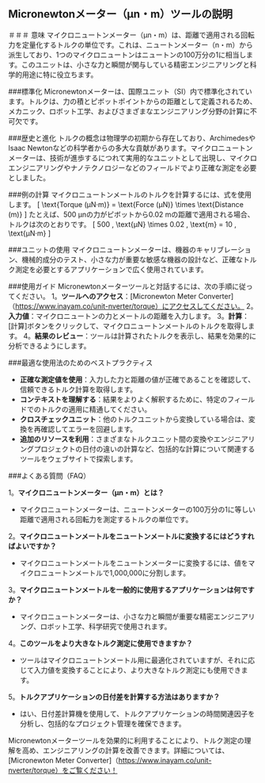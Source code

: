 ## Micronewtonメーター（µn・m）ツールの説明

＃＃＃ 意味
マイクロニュートンメーター（µn・m）は、距離で適用される回転力を定量化するトルクの単位です。これは、ニュートンメーター（n・m）から派生しており、1つのマイクロニュートンはニュートンの100万分の1に相当します。このユニットは、小さな力と瞬間が関与している精密エンジニアリングと科学的用途に特に役立ちます。

###標準化
Micronewtonメーターは、国​​際ユニット（SI）内で標準化されています。トルクは、力の積とピボットポイントからの距離として定義されるため、メカニック、ロボット工学、およびさまざまなエンジニアリング分野の計算に不可欠です。

###歴史と進化
トルクの概念は物理学の初期から存在しており、ArchimedesやIsaac Newtonなどの科学者からの多大な貢献があります。マイクロニュートンメーターは、技術が進歩するにつれて実用的なユニットとして出現し、マイクロエンジニアリングやナノテクノロジーなどのフィールドでより正確な測定を必要としました。

###例の計算
マイクロニュートンメートルのトルクを計算するには、式を使用します。
\[ \text{Torque (µN·m)} = \text{Force (µN)} \times \text{Distance (m)} \]
たとえば、500 µnの力がピボットから0.02 mの距離で適用される場合、トルクは次のとおりです。
\[ 500 \, \text{µN} \times 0.02 \, \text{m} = 10 \, \text{µN·m} \]

###ユニットの使用
マイクロニュートンメーターは、機器のキャリブレーション、機械的成分のテスト、小さな力が重要な敏感な機器の設計など、正確なトルク測定を必要とするアプリケーションで広く使用されています。

###使用ガイド
Micronewtonメーターツールと対話するには、次の手順に従ってください。
1。**ツールへのアクセス**：[Micronewton Meter Converter]（https://www.inayam.co/unit-nverter/torque）にアクセスしてください。
2。**入力値**：マイクロニュートンの力とメートルの距離を入力します。
3。**計算**：[計算]ボタンをクリックして、マイクロニュートンメートルのトルクを取得します。
4。**結果のレビュー**：ツールは計算されたトルクを表示し、結果を効果的に分析できるようにします。

###最適な使用法のためのベストプラクティス
-  **正確な測定値を使用**：入力した力と距離の値が正確であることを確認して、信頼できるトルク計算を取得します。
-  **コンテキストを理解する**：結果をよりよく解釈するために、特定のフィールドでのトルクの適用に精通してください。
-  **クロスチェックユニット**：他のトルクユニットから変換している場合は、変換を再確認してエラーを回避します。
-  **追加のリソースを利用**：さまざまなトルクユニット間の変換やエンジニアリングプロジェクトの日付の違いの計算など、包括的な計算について関連するツールをウェブサイトで探索します。

###よくある質問（FAQ）

1。**マイクロニュートンメーター（µn・m）とは？**
- マイクロニュートンメーターは、ニュートンメーターの100万分の1に等しい距離で適用される回転力を測定するトルクの単位です。

2。**マイクロニュートンメートルをニュートンメートルに変換するにはどうすればよいですか？**
- マイクロニュートンメートルをニュートンメーターに変換するには、値をマイクロニュートンメートルで1,000,000に分割します。

3。**マイクロニュートンメートルを一般的に使用するアプリケーションは何ですか？**
- マイクロニュートンメーターは、小さな力と瞬間が重要な精密エンジニアリング、ロボット工学、科学研究で使用されます。

4。**このツールをより大きなトルク測定に使用できますか？**
- ツールはマイクロニュートンメートル用に最適化されていますが、それに応じて入力値を変換することにより、より大きなトルク測定にも使用できます。

5。**トルクアプリケーションの日付差を計算する方法はありますか？**
- はい、日付差計算機を使用して、トルクアプリケーションの時間関連因子を分析し、包括的なプロジェクト管理を確保できます。

Micronewtonメーターツールを効果的に利用することにより、トルク測定の理解を高め、エンジニアリングの計算を改善できます。詳細については、[Micronewton Meter Converter]（https://www.inayam.co/unit-nverter/torque）をご覧ください！